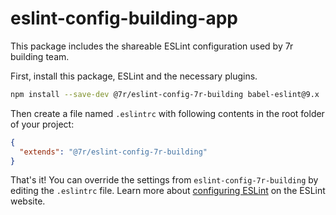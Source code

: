 # eslint-config-building-app

This package includes the shareable ESLint configuration used by 7r building team.

First, install this package, ESLint and the necessary plugins.

```sh
npm install --save-dev @7r/eslint-config-7r-building babel-eslint@9.x  eslint@5.x  eslint-config-prettier@3.x eslint-plugin-import@2.x eslint-plugin-jsx-a11y@6.x eslint-plugin-prettier@3.x eslint-plugin-react@7.x prettier@1.x
```

Then create a file named `.eslintrc` with following contents in the root folder of your project:

```json
{
  "extends": "@7r/eslint-config-7r-building"
}
```

That's it! You can override the settings from `eslint-config-7r-building` by editing the `.eslintrc` file. Learn more about [configuring ESLint](http://eslint.org/docs/user-guide/configuring) on the ESLint website.
